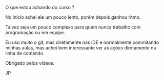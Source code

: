 O que estou achando do curso ?

No início achei ele um pouco lento, porém depois ganhou ritmo.

Talvez seja um pouco complexo para quem nunca trabalho com programação ou em equipe.

Eu uso muito o git, mas diretamente nas IDE e normalmente commitando minhas aulas, mas achei bem interessante ver
as ações diretamente na linha de comando.

Obrigado pelos vídeos.

JP 